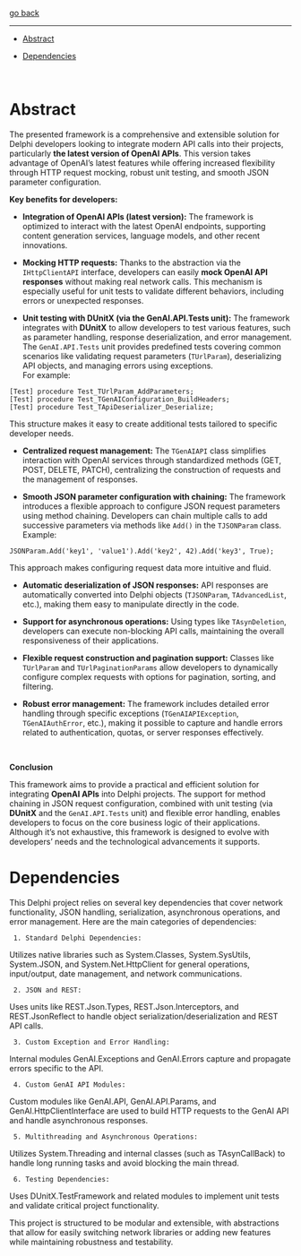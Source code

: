 [go back](https://github.com/MaxiDonkey/DelphiGenAI/blob/main/README.md#TIPS-for-using-the-tutorial-effectively)
___

- [Abstract](#Abstract)

- [Dependencies](#Dependencies)

<br/>

# Abstract

The presented framework is a comprehensive and extensible solution for Delphi developers looking to integrate modern API calls into their projects, particularly **the latest version of OpenAI APIs**. This version takes advantage of OpenAI’s latest features while offering increased flexibility through HTTP request mocking, robust unit testing, and smooth JSON parameter configuration.

**Key benefits for developers:**
- **Integration of OpenAI APIs (latest version):** The framework is optimized to interact with the latest OpenAI endpoints, supporting content generation services, language models, and other recent innovations.

- **Mocking HTTP requests:** Thanks to the abstraction via the `IHttpClientAPI` interface, developers can easily **mock OpenAI API responses** without making real network calls. This mechanism is especially useful for unit tests to validate different behaviors, including errors or unexpected responses.

- **Unit testing with DUnitX (via the GenAI.API.Tests unit):** The framework integrates with **DUnitX** to allow developers to test various features, such as parameter handling, response deserialization, and error management. The `GenAI.API.Tests` unit provides predefined tests covering common scenarios like validating request parameters (`TUrlParam`), deserializing API objects, and managing errors using exceptions. <br/>
For example:
```Delphi
[Test] procedure Test_TUrlParam_AddParameters;
[Test] procedure Test_TGenAIConfiguration_BuildHeaders;
[Test] procedure Test_TApiDeserializer_Deserialize;
```
This structure makes it easy to create additional tests tailored to specific developer needs.

- **Centralized request management:** The `TGenAIAPI` class simplifies interaction with OpenAI services through standardized methods (GET, POST, DELETE, PATCH), centralizing the construction of requests and the management of responses.

- **Smooth JSON parameter configuration with chaining:** The framework introduces a flexible approach to configure JSON request parameters using method chaining. Developers can chain multiple calls to add successive parameters via methods like `Add()` in the `TJSONParam` class. <br/>
Example:
```Delphi
JSONParam.Add('key1', 'value1').Add('key2', 42).Add('key3', True);
```
This approach makes configuring request data more intuitive and fluid.

- **Automatic deserialization of JSON responses:** API responses are automatically converted into Delphi objects (`TJSONParam`, `TAdvancedList`, etc.), making them easy to manipulate directly in the code.

- **Support for asynchronous operations:** Using types like `TAsynDeletion`, developers can execute non-blocking API calls, maintaining the overall responsiveness of their applications.

- **Flexible request construction and pagination support:** Classes like `TUrlParam` and `TUrlPaginationParams` allow developers to dynamically configure complex requests with options for pagination, sorting, and filtering.

- **Robust error management:** The framework includes detailed error handling through specific exceptions (`TGenAIAPIException`, `TGenAIAuthError`, etc.), making it possible to capture and handle errors related to authentication, quotas, or server responses effectively.
<br/>

**Conclusion** <br>

This framework aims to provide a practical and efficient solution for integrating **OpenAI APIs** into Delphi projects. The support for method chaining in JSON request configuration, combined with unit testing (via **DUnitX** and the `GenAI.API.Tests` unit) and flexible error handling, enables developers to focus on the core business logic of their applications. Although it’s not exhaustive, this framework is designed to evolve with developers’ needs and the technological advancements it supports.

# Dependencies

This Delphi project relies on several key dependencies that cover network functionality, JSON handling,  serialization,  asynchronous operations,  and error management. Here are the main categories of dependencies:

     1. Standard Delphi Dependencies:

   Utilizes  native libraries such as  System.Classes,  System.SysUtils,  System.JSON,  and System.Net.HttpClient for general operations, input/output, date management, and network communications.

     2. JSON and REST:

   Uses units like REST.Json.Types,  REST.Json.Interceptors, and REST.JsonReflect to handle object serialization/deserialization and REST API calls.

     3. Custom Exception and Error Handling:

   Internal modules GenAI.Exceptions and GenAI.Errors capture and propagate errors specific to the API.

     4. Custom GenAI API Modules:

   Custom modules like GenAI.API, GenAI.API.Params,  and GenAI.HttpClientInterface are used to build HTTP requests to the GenAI API and handle asynchronous responses.

     5. Multithreading and Asynchronous Operations:

   Utilizes System.Threading  and internal classes  (such as TAsynCallBack)  to handle long running tasks and avoid blocking the main thread.

     6. Testing Dependencies:

   Uses  DUnitX.TestFramework and  related  modules to implement  unit tests  and  validate critical project functionality.

   This  project is structured to be modular and extensible, with  abstractions that  allow for  easily switching  network  libraries  or  adding  new  features  while  maintaining robustness and testability.




